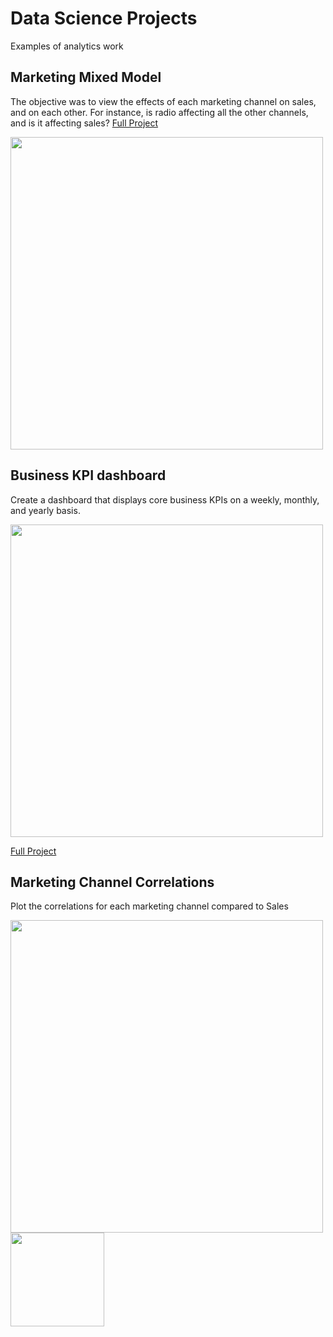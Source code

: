 # Data Science Projects
Examples of analytics work

## Marketing Mixed Model 

The objective was to view the effects of each marketing channel on sales, and on each other. For instance, is radio affecting all the other channels, and is it affecting sales?
[Full Project](https://github.com/kevinedw/MMM)

<img src="https://github.com/kevinedw/portfolio/blob/main/IMAGE/predictEffect.jpg" width="500" />

## Business KPI dashboard
Create a dashboard that displays core business KPIs on a weekly, monthly, and yearly basis. 

<img src="https://github.com/kevinedw/portfolio/blob/main/IMAGE/Org-Dashboard.png" width="500" />

[Full Project](https://github.com/kevinedw/Executive-Dashboard)

## Marketing Channel Correlations

Plot the correlations for each marketing channel compared to Sales

<img src="https://github.com/kevinedw/portfolio/blob/main/IMAGE/FacebookFeedImpr.png" width="500" />
<img src="https://github.com/kevinedw/portfolio/blob/main/IMAGE/correlations-altered.jpg" width="150" />

